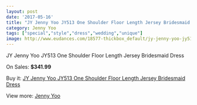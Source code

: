 ```yaml
---
layout: post
date: '2017-05-16'
title: "JY Jenny Yoo JY513 One Shoulder Floor Length Jersey Bridesmaid Dress"
category: Jenny Yoo
tags: ["special","style","dress","wedding","unique"]
image: http://www.eudances.com/18577-thickbox_default/jy-jenny-yoo-jy513-one-shoulder-floor-length-jersey-bridesmaid-dress.jpg
---
```

JY Jenny Yoo JY513 One Shoulder Floor Length Jersey Bridesmaid Dress

On Sales: **$341.99**
<a href="https://www.eudances.com/en/jenny-yoo/5503-jy-jenny-yoo-jy513-one-shoulder-floor-length-jersey-bridesmaid-dress.html"><amp-img layout="responsive" width="600" height="600" src="//www.eudances.com/18577-thickbox_default/jy-jenny-yoo-jy513-one-shoulder-floor-length-jersey-bridesmaid-dress.jpg" alt="JY Jenny Yoo JY513 One Shoulder Floor Length Jersey Bridesmaid Dress 0" /></a>
<a href="https://www.eudances.com/en/jenny-yoo/5503-jy-jenny-yoo-jy513-one-shoulder-floor-length-jersey-bridesmaid-dress.html"><amp-img layout="responsive" width="600" height="600" src="//www.eudances.com/18578-thickbox_default/jy-jenny-yoo-jy513-one-shoulder-floor-length-jersey-bridesmaid-dress.jpg" alt="JY Jenny Yoo JY513 One Shoulder Floor Length Jersey Bridesmaid Dress 1" /></a>

Buy it: [JY Jenny Yoo JY513 One Shoulder Floor Length Jersey Bridesmaid Dress](https://www.eudances.com/en/jenny-yoo/5503-jy-jenny-yoo-jy513-one-shoulder-floor-length-jersey-bridesmaid-dress.html "JY Jenny Yoo JY513 One Shoulder Floor Length Jersey Bridesmaid Dress")

View more: [Jenny Yoo](https://www.eudances.com/en/63-Jenny-Yoo "Jenny Yoo")
